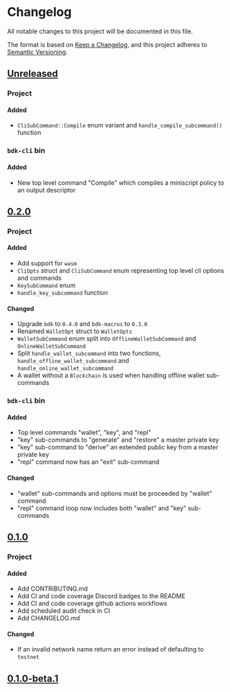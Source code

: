 # Changelog
All notable changes to this project will be documented in this file.

The format is based on [Keep a Changelog](https://keepachangelog.com/en/1.0.0/),
and this project adheres to [Semantic Versioning](https://semver.org/spec/v2.0.0.html).

## [Unreleased]

### Project

#### Added
- `CliSubCommand::Compile` enum variant and `handle_compile_subcommand()` function

### `bdk-cli` bin

#### Added
- New top level command "Compile" which compiles a miniscript policy to an output descriptor

## [0.2.0]

### Project

#### Added
- Add support for `wasm`
- `CliOpts` struct and `CliSubCommand` enum representing top level cli options and commands
- `KeySubCommand` enum
- `handle_key_subcommand` function

#### Changed
- Upgrade `bdk` to `0.4.0` and `bdk-macros` to `0.3.0`
- Renamed `WalletOpt` struct to `WalletOpts`
- `WalletSubCommand` enum split into `OfflineWalletSubCommand` and `OnlineWalletSubCommand`
- Split `handle_wallet_subcommand` into two functions, `handle_offline_wallet_subcommand` and `handle_online_wallet_subcommand`
- A wallet without a `Blockchain` is used when handling offline wallet sub-commands

### `bdk-cli` bin

#### Added
- Top level commands "wallet", "key", and "repl"
- "key" sub-commands to "generate" and "restore" a master private key
- "key" sub-command to "derive" an extended public key from a master private key
- "repl" command now has an "exit" sub-command

#### Changed
- "wallet" sub-commands and options must be proceeded by "wallet" command
- "repl" command loop now includes both "wallet" and "key" sub-commands

## [0.1.0]

### Project
#### Added
- Add CONTRIBUTING.md
- Add CI and code coverage Discord badges to the README
- Add CI and code coverage github actions workflows
- Add scheduled audit check in CI
- Add CHANGELOG.md

#### Changed
- If an invalid network name return an error instead of defaulting to `testnet`

## [0.1.0-beta.1]

[unreleased]: https://github.com/bitcoindevkit/bdk-cli/compare/v0.2.0...HEAD
[0.2.0]: https://github.com/bitcoindevkit/bdk-cli/compare/v0.1.0...v0.2.0
[0.1.0]: https://github.com/bitcoindevkit/bdk-cli/compare/0.1.0-beta.1...v0.1.0
[0.1.0-beta.1]: https://github.com/bitcoindevkit/bdk-cli/compare/84a02e35...0.1.0-beta.1

